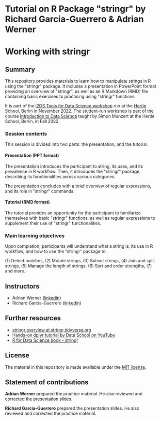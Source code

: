 # Tutorial on R Package "stringr" by Richard Garcia-Guerrero &amp; Adrian Werner

# Working with stringr


## Summary

This repository provides materials to learn how to manipulate strings in R using the "stringr" package. It includes a presentation in PowerPoint format providing an overview of "stringr", as well as an R Markdown (RMD) file containing basic exercises to practicing using "stringr" functions.

It is part of the [I2DS Tools for Data Science workshop](https://github.com/intro-to-data-science-22-workshop) run at the [Hertie School, Berlin](https://www.hertie-school.org/en/) in November 2022. The student-run workshop is part of the course [Introduction to Data Science](https://github.com/intro-to-data-science-22) taught by Simon Munzert at the Hertie School, Berlin, in Fall 2022.

### Session contents

This session is divided into two parts: the presentation, and the tutorial.

#### Presentation (PPT format)

The presentation introduces the participant to string, its uses, and its prevalence in R workflow. Then, it introduces the "stringr" package, describing its functionalities across various categories.

The presentation concludes with a brief overview of regular expressions, and its role in "stringr" commands. 

#### Tutorial (RMD format)

The tutorial provides an opportunity for the participant to familiarize themselves with basic "stringr" functions, as well as regular expressions to supplement their use of "stringr" functionalities.

### Main learning objectives

Upon completion, participants will understand what a string is, its use in R workflow, and how to use the "stringr" package to:

(1) Detect matches,
(2) Mutate strings,
(3) Subset strings,
(4) Join and split strings,
(5) Manage the length of strings,
(6) Sort and order strengths,
(7) and more.


## Instructors

- Adrian Werner ([linkedin](https://www.linkedin.com/in/adrian-wernerde/))
- Richard Garcia-Guerrero ([linkedin](https://www.linkedin.com/in/richardagarcia/))


## Further resources

- [stringr overview at stringr.tidyverse.org](https://stringr.tidyverse.org/)
- [Hands-on dplyr tutorial by Data School on YouTube](https://www.youtube.com/watch?v=jWjqLW-u3hc)
- [R for Data Science book - stringr](https://r4ds.had.co.nz/strings.html)


## License

The material in this repository is made available under the [MIT license](http://opensource.org/licenses/mit-license.php). 

## Statement of contributions

**Adrian Werner** prepared the practice material. He also reviewed and corrected the presentation slides.

**Richard Garcia-Guerrero** prepared the presentation slides. He also reviewed and corrected the practice material.
